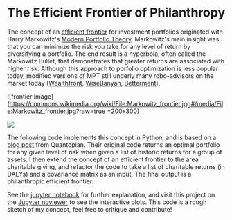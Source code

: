 # The Efficient Frontier of Philanthropy

The concept of an [efficient frontier](https://en.wikipedia.org/wiki/Efficient_frontier) for investment portfolios originated with Harry Markowitz's [Modern Portfolio Theory](https://en.wikipedia.org/wiki/Modern_portfolio_theory).  Markowitz's main insight was that you can minimize the risk you take for any level of return by diversifying a portfolio.  The end result is a hyperbola, often called the Markowitz Bullet, that demonstrates that greater returns are associated with higher risk.  Although this approach to porfolio optimization is less popular today, modified versions of MPT still underly many robo-advisors on the market today ([Wealthfront](http://www.slideshare.net/wealthfront/engineering-your-portfolio-with-etfs/35-Want_us_to_do_this), [WiseBanyan](https://wisebanyan.com/investment-strategy), [Betterment](https://www.betterment.com/portfolio/)). 

![frontier image](https://commons.wikimedia.org/wiki/File:Markowitz_frontier.jpg#/media/File:Markowitz_frontier.jpg?raw=true =200x300)  

<img src="https://commons.wikimedia.org/wiki/File:Markowitz_frontier.jpg#/media/File:Markowitz_frontier.jpg"/>

The following code implements this concept in Python, and is based on a [blog post](http://blog.quantopian.com/markowitz-portfolio-optimization-2/) from Quantopian.  Their original code returns an optimal portfolio for any given level of risk when given a list of historic returns for a group of assets.  I then extend the concept of an efficient frontier to the area charitable giving, and refactor the code to take a list of charitable returns (in DALYs) and a covariance matrix as an input.  The final output is a philanthropic efficient frontier.  

See the [jupyter notebook](https://github.com/psthomas/efficient-frontier/blob/master/efficient_frontier.ipynb) for further explanation, and visit this project on the [Jupyter nbviewer](https://nbviewer.jupyter.org/github/psthomas/efficient-frontier/blob/master/efficient_frontier.ipynb) to see the interactive plots.  This code is a rough sketch of my concept, feel free to critique and contribute!    
